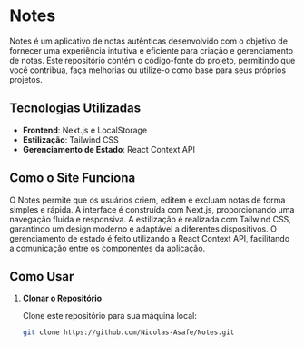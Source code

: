 # Notes

Notes é um aplicativo de notas autênticas desenvolvido com o objetivo de fornecer uma experiência intuitiva e eficiente para criação e gerenciamento de notas. Este repositório contém o código-fonte do projeto, permitindo que você contribua, faça melhorias ou utilize-o como base para seus próprios projetos.

## Tecnologias Utilizadas

- **Frontend**: Next.js e LocalStorage
- **Estilização**: Tailwind CSS
- **Gerenciamento de Estado**: React Context API

## Como o Site Funciona

O Notes permite que os usuários criem, editem e excluam notas de forma simples e rápida. A interface é construída com Next.js, proporcionando uma navegação fluida e responsiva. A estilização é realizada com Tailwind CSS, garantindo um design moderno e adaptável a diferentes dispositivos. O gerenciamento de estado é feito utilizando a React Context API, facilitando a comunicação entre os componentes da aplicação.

## Como Usar

1. **Clonar o Repositório**

   Clone este repositório para sua máquina local:

   ```bash
   git clone https://github.com/Nicolas-Asafe/Notes.git
